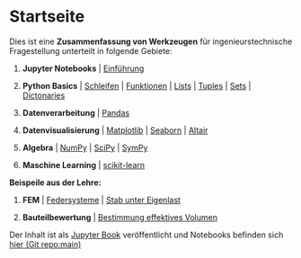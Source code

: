 # Startseite

Dies ist eine **Zusammenfassung von Werkzeugen** für ingenieurstechnische Fragestellung unterteilt in folgende Gebiete: 

1. **Jupyter Notebooks**
| [Einführung](JupyterNotebooks/Einfuehrung.ipynb)

1. **Python Basics**
| [Schleifen](Python-Basics/Schleifen.ipynb)
| [Funktionen](Python-Basics/Funktionen.ipynb)
| [Lists](Python-Basics/Lists.ipynb)
| [Tuples](Python-Basics/Tuples.ipynb)
| [Sets](Python-Basics/Sets.ipynb)
| [Dictonaries](Python-Basics/Dictonaries.ipynb)


1. **Datenverarbeitung**
| [Pandas](Datenverarbeitung/Pandas/Pandas_Uebersicht.ipynb)

1. **Datenvisualisierung**
| [Matplotlib](Datenvisualisierung/Matplotlib/Matplotlib_Uebersicht.ipynb)
| [Seaborn](Datenvisualisierung/Seaborn/Seaborn_Uebersicht.ipynb)
| [Altair](Datenvisualisierung/Altair/Altair_Uebersicht.ipynb)

1. **Algebra**
| [NumPy](Algebra/Numpy/Numpy_Uebersicht.ipynb)
| [SciPy](Algebra/SciPy/SciPy_Uebersicht.ipynb)
| [SymPy](Algebra/SymPy/SymPy_Uebersicht.ipynb)

1. **Maschine Learning**
| [scikit-learn](MachineLearning/scikit-learn/scikit-learn_Uebersicht.ipynb)

**Beispeile aus der Lehre:**

1. **FEM**
| [Federsysteme](Beispiele_Lehre/FEM/Federsysteme/Uebung-Federsysteme.ipynb)
| [Stab unter Eigenlast](Beispiele_Lehre/FEM/Stab_Eigenlast/3-FEM-Stab-Uebung.ipynb)

1. **Bauteilbewertung**
| [Bestimmung effektives Volumen](Beispiele_Lehre/Bauteilbewertung/Groesseneffekt/Groesseneffekt.ipynb)


Der Inhalt ist als [Jupyter Book](https://fkaule.github.io/Python_for_Engineers/) veröffentlicht und Notebooks befinden sich [hier (Git repo:main)](https://github.com/Fkaule/Python_for_Engineers/tree/main)